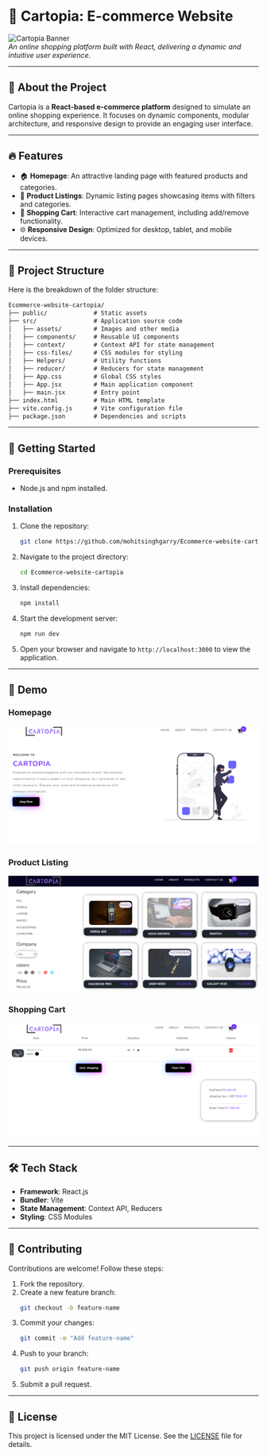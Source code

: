 # 🌟 Cartopia: E-commerce Website

![Cartopia Banner](https://via.placeholder.com/800x200?text=Welcome+to+Cartopia)  
*An online shopping platform built with React, delivering a dynamic and intuitive user experience.*

---

## 📖 About the Project
Cartopia is a **React-based e-commerce platform** designed to simulate an online shopping experience. It focuses on dynamic components, modular architecture, and responsive design to provide an engaging user interface.

---

## 🔥 Features
- 🏠 **Homepage**: An attractive landing page with featured products and categories.
- 📂 **Product Listings**: Dynamic listing pages showcasing items with filters and categories.
- 🛒 **Shopping Cart**: Interactive cart management, including add/remove functionality.
- 🌐 **Responsive Design**: Optimized for desktop, tablet, and mobile devices.

---

## 📂 Project Structure
Here is the breakdown of the folder structure:

```plaintext
Ecommerce-website-cartopia/
├── public/             # Static assets
├── src/                # Application source code
│   ├── assets/         # Images and other media
│   ├── components/     # Reusable UI components
│   ├── context/        # Context API for state management
│   ├── css-files/      # CSS modules for styling
│   ├── Helpers/        # Utility functions
│   ├── reducer/        # Reducers for state management
│   ├── App.css         # Global CSS styles
│   ├── App.jsx         # Main application component
│   ├── main.jsx        # Entry point
├── index.html          # Main HTML template
├── vite.config.js      # Vite configuration file
├── package.json        # Dependencies and scripts
```

---

## 🚀 Getting Started

### Prerequisites
- Node.js and npm installed.

### Installation
1. Clone the repository:
   ```bash
   git clone https://github.com/mohitsinghgarry/Ecommerce-website-cartopia.git
   ```
2. Navigate to the project directory:
   ```bash
   cd Ecommerce-website-cartopia
   ```
3. Install dependencies:
   ```bash
   npm install
   ```
4. Start the development server:
   ```bash
   npm run dev
   ```
5. Open your browser and navigate to `http://localhost:3000` to view the application.

---

## 🎥 Demo

### Homepage
![Homepage](/public/homepage.png)

### Product Listing
![Product Listing](/public/productlist.png)

### Shopping Cart
![Shopping Cart](/public/cart.png)

---

## 🛠️ Tech Stack
- **Framework**: React.js
- **Bundler**: Vite
- **State Management**: Context API, Reducers
- **Styling**: CSS Modules

---

## 🤝 Contributing
Contributions are welcome! Follow these steps:
1. Fork the repository.
2. Create a new feature branch:
   ```bash
   git checkout -b feature-name
   ```
3. Commit your changes:
   ```bash
   git commit -m "Add feature-name"
   ```
4. Push to your branch:
   ```bash
   git push origin feature-name
   ```
5. Submit a pull request.

---

## 📜 License
This project is licensed under the MIT License. See the [LICENSE](LICENSE) file for details.
